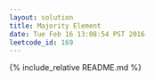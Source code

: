 ```yaml
---
layout: solution
title: Majority Element
date: Tue Feb 16 13:08:54 PST 2016
leetcode_id: 169
---
```

{% include_relative README.md %}
